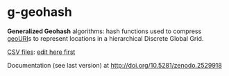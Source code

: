 # g-geohash

**Generalized Geohash** algorithms: hash functions used to compress [geoURI](https://en.wikipedia.org/wiki/Geo_URI_scheme)s to represent locations in a hierarchical Discrete Global Grid.

[CSV files](data): [edit here first](https://docs.google.com/spreadsheets/d/1AvwL2x61mA_5b5xYHqxAjFB8qqo4E9Y_tyKg7OYtcSU/)

Documentation (see last version) at http://doi.org/10.5281/zenodo.2529918

